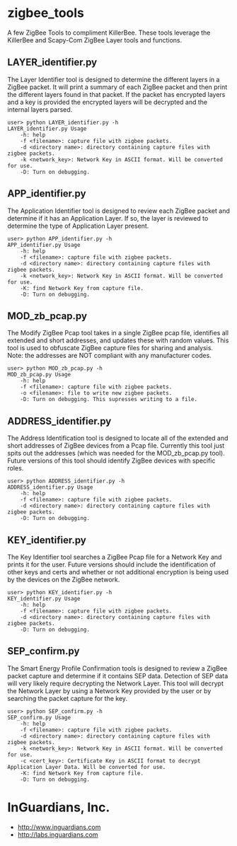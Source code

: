 zigbee_tools
============

A few ZigBee Tools to compliment KillerBee. These tools leverage the KillerBee and Scapy-Com ZigBee Layer tools and functions.

## LAYER_identifier.py 
The Layer Identifier tool is designed to determine the different layers in a ZigBee packet. It will print a summary of each ZigBee packet and then print the different layers found in that packet. If the packet has encrypted layers and a key is provided the encrypted layers will be decrypted and the internal layers parsed.

```
user> python LAYER_identifier.py -h
LAYER_identifier.py Usage
    -h: help
    -f <filename>: capture file with zigbee packets.
    -d <directory name>: directory containing capture files with zigbee packets.
    -k <network_key>: Network Key in ASCII format. Will be converted for use.
    -D: Turn on debugging.
```

## APP_identifier.py 
The Application Identifier tool is designed to review each ZigBee packet and determine if it has an Application Layer. If so, the layer is reviewed to determine the type of Application Layer present.

```
user> python APP_identifier.py -h
APP_identifier.py Usage
    -h: help
    -f <filename>: capture file with zigbee packets.
    -d <directory name>: directory containing capture files with zigbee packets.
    -k <network_key>: Network Key in ASCII format. Will be converted for use.
    -K: find Network Key from capture file.
    -D: Turn on debugging.
```

## MOD_zb_pcap.py
The Modify ZigBee Pcap tool takes in a single ZigBee pcap file, identifies all extended and short addresses, and updates these with random values. This tool is used to obfuscate ZigBee capture files for sharing and analysis. Note: the addresses are NOT compliant with any manufacturer codes. 

```
user> python MOD_zb_pcap.py -h
MOD_zb_pcap.py Usage
    -h: help
    -f <filename>: capture file with zigbee packets.
    -o <filename>: file to write new zigbee packets.
    -D: Turn on debugging. This supresses writing to a file.
```

## ADDRESS_identifier.py
The Address Identification tool is designed to locate all of the extended and short addresses of ZigBee devices from a Pcap file. Currently this tool just spits out the addresses (which was needed for the MOD_zb_pcap.py tool). Future versions of this tool should identify ZigBee devices with specific roles.

```
user> python ADDRESS_identifier.py -h
ADDRESS_identifier.py Usage
    -h: help
    -f <filename>: capture file with zigbee packets.
    -d <directory name>: directory containing capture files with zigbee packets.
    -D: Turn on debugging.
```

## KEY_identifier.py
The Key Identifier tool searches a ZigBee Pcap file for a Network Key and prints it for the user. Future versions should include the identification of other keys and certs and whether or not additional encryption is being used by the devices on the ZigBee network.

```
user> python KEY_identifier.py -h
KEY_identifier.py Usage
    -h: help
    -f <filename>: capture file with zigbee packets.
    -d <directory name>: directory containing capture files with zigbee packets.
    -D: Turn on debugging.
```

## SEP_confirm.py
The Smart Energy Profile Confirmation tools is designed to review a ZigBee packet capture and determine if it contains SEP data. Detection of SEP data will very likely require decrypting the Network Layer. This tool will decrypt the Network Layer by using a Network Key provided by the user or by searching the packet capture for the key.

```
user> python SEP_confirm.py -h
SEP_confirm.py Usage
    -h: help
    -f <filename>: capture file with zigbee packets.
    -d <directory name>: directory containing capture files with zigbee packets.
    -k <network_key>: Network Key in ASCII format. Will be converted for use.
    -c <cert_key>: Certificate Key in ASCII format to decrypt Application Layer Data. Will be converted for use.
    -K: find Network Key from capture file.
    -D: Turn on debugging.
```

# InGuardians, Inc.
- http://www.inguardians.com
- http://labs.inguardians.com
